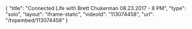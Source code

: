 {
    "title": "Connected Life with Brett Chukerman 08.23.2017 - 8 PM",
    "type": "solo",
    "layout": "iframe-static",
    "videoId": "113074458",
    "url": "\/tvpembed\/113074458"
}